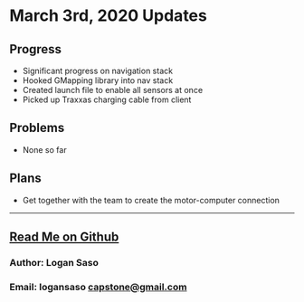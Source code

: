 # March 3rd, 2020 Updates

## Progress

* Significant progress on navigation stack
* Hooked GMapping library into nav stack
* Created launch file to enable all sensors at once
* Picked up Traxxas charging cable from client

## Problems

* None so far

## Plans

* Get together with the team to create the motor-computer connection

----
## [Read Me on Github](https://github.com/loganintech/self-driving/blob/master/weekly-blogs/logan/03-06-2020.md)

### Author: Logan Saso
### Email: logansaso capstone@gmail.com
